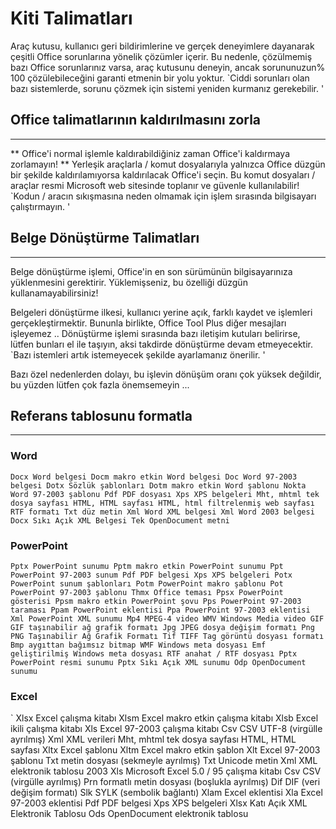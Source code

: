 # Kiti Talimatları

Araç kutusu, kullanıcı geri bildirimlerine ve gerçek deneyimlere dayanarak çeşitli Office sorunlarına yönelik çözümler içerir. Bu nedenle, çözülmemiş bazı Office sorunlarınız varsa, araç kutusunu deneyin, ancak sorununuzun% 100 çözülebileceğini garanti etmenin bir yolu yoktur. `Ciddi sorunları olan bazı sistemlerde, sorunu çözmek için sistemi yeniden kurmanız gerekebilir. '

## Office talimatlarının kaldırılmasını zorla

---

** Office'i normal işlemle kaldırabildiğiniz zaman Office'i kaldırmaya zorlamayın! ** Yerleşik araçlarla / komut dosyalarıyla yalnızca Office düzgün bir şekilde kaldırılamıyorsa kaldırılacak Office'i seçin. Bu komut dosyaları / araçlar resmi Microsoft web sitesinde toplanır ve güvenle kullanılabilir! `Kodun / aracın sıkışmasına neden olmamak için işlem sırasında bilgisayarı çalıştırmayın. '

## Belge Dönüştürme Talimatları

---

Belge dönüştürme işlemi, Office'in en son sürümünün bilgisayarınıza yüklenmesini gerektirir. Yüklemişseniz, bu özelliği düzgün kullanamayabilirsiniz!

Belgeleri dönüştürme ilkesi, kullanıcı yerine açık, farklı kaydet ve işlemleri gerçekleştirmektir. Bununla birlikte, Office Tool Plus diğer mesajları işleyemez .. Dönüştürme işlemi sırasında bazı iletişim kutuları belirirse, lütfen bunları el ile taşıyın, aksi takdirde dönüştürme devam etmeyecektir. `Bazı istemleri artık istemeyecek şekilde ayarlamanız önerilir. '

Bazı özel nedenlerden dolayı, bu işlevin dönüşüm oranı çok yüksek değildir, bu yüzden lütfen çok fazla önemsemeyin ...

## Referans tablosunu formatla

---

### Word

`
Docx Word belgesi
Docm makro etkin Word belgesi
Doc Word 97-2003 belgesi
Dotx Sözlük şablonları
Dotm makro etkin Word şablonu
Nokta Word 97-2003 şablonu
Pdf PDF dosyası
Xps XPS belgeleri
Mht, mhtml tek dosya sayfası
HTML, HTML sayfası
HTML, html filtrelenmiş web sayfası
RTF formatı
Txt düz metin
Xml Word XML belgesi
Xml Word 2003 belgesi
Docx Sıkı Açık XML Belgesi
Tek OpenDocument metni
`

### PowerPoint

`
Pptx PowerPoint sunumu
Pptm makro etkin PowerPoint sunumu
Ppt PowerPoint 97-2003 sunum
Pdf PDF belgesi
Xps XPS belgeleri
Potx PowerPoint sunum şablonları
Potm PowerPoint makro şablonu
Pot PowerPoint 97-2003 şablonu
Thmx Office teması
Ppsx PowerPoint gösterisi
Ppsm makro etkin PowerPoint şovu
Pps PowerPoint 97-2003 taraması
Ppam PowerPoint eklentisi
Ppa PowerPoint 97-2003 eklentisi
Xml PowerPoint XML sunumu
Mp4 MPEG-4 video
WMV Windows Media video
GIF GIF taşınabilir ağ grafik formatı
Jpg JPEG dosya değişim formatı
Png PNG Taşınabilir Ağ Grafik Formatı
Tif TIFF Tag görüntü dosyası formatı
Bmp aygıttan bağımsız bitmap
WMF Windows meta dosyası
Emf geliştirilmiş Windows meta dosyası
RTF anahat / RTF dosyası
Pptx PowerPoint resmi sunumu
Pptx Sıkı Açık XML sunumu
Odp OpenDocument sunumu
`

### Excel

`
Xlsx Excel çalışma kitabı
Xlsm Excel makro etkin çalışma kitabı
Xlsb Excel ikili çalışma kitabı
Xls Excel 97-2003 çalışma kitabı
Csv CSV UTF-8 (virgülle ayrılmış)
Xml XML verileri
Mht, mhtml tek dosya sayfası
HTML, HTML sayfası
Xltx Excel şablonu
Xltm Excel makro etkin şablon
Xlt Excel 97-2003 şablonu
Txt metin dosyası (sekmeyle ayrılmış)
Txt Unicode metin
Xml XML elektronik tablosu 2003
Xls Microsoft Excel 5.0 / 95 çalışma kitabı
Csv CSV (virgülle ayrılmış)
Prn formatlı metin dosyası (boşlukla ayrılmış)
Dif DIF (veri değişim formatı)
Slk SYLK (sembolik bağlantı)
Xlam Excel eklentisi
Xla Excel 97-2003 eklentisi
Pdf PDF belgesi
Xps XPS belgeleri
Xlsx Katı Açık XML Elektronik Tablosu
Ods OpenDocument elektronik tablosu